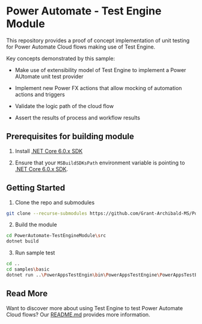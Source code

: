 # Power Automate - Test Engine Module

This repository provides a proof of concept implementation of unit testing for Power Automate Cloud flows making use of Test Engine.

Key concepts demonstrated by this sample:

- Make use of extensibility model of Test Engine to implement a Power AUtomate unit test provider

- Implement new Power FX actions that allow mocking of automation actions and triggers
  
- Validate the logic path of the cloud flow
  
- Assert the results of process and workflow results

## Prerequisites for building module

1. Install [.NET Core 6.0.x SDK](https://dotnet.microsoft.com/en-us/download/dotnet/6.0)

2. Ensure that your `MSBuildSDKsPath` environment variable is pointing to [.NET Core 6.0.x SDK](https://dotnet.microsoft.com/en-us/download/dotnet/6.0).

## Getting Started

1. Clone the repo and submodules

```bash
git clone --recurse-submodules https://github.com/Grant-Archibald-MS/PowerAutomate-TestEngineModule.git
```

2. Build the module

```bash
cd PowerAutomate-TestEngineModule\src
dotnet build
```

3. Run sample test

```bash
cd ..
cd samples\basic
dotnet run ..\PowerAppsTestEngin\bin\PowerAppsTestEngine\PowerAppsTestEngine.dll -i testPlan2.fx.yaml
```

## Read More

Want to discover more about using Test Engine to test Power Automate Cloud flows? Our [README.md](./docs/README.md) provides more information.

